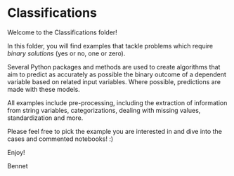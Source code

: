 # Classifications
Welcome to the Classifications folder!

In this folder, you will find examples that tackle problems which require <em>binary solutions</em> (yes or no, one or zero).

Several Python packages and methods are used to create algorithms that aim to predict as accurately as possible the binary outcome of a dependent variable based on related input variables. Where possible, predictions are made with these models.

All examples include pre-processing, including the extraction of information from string variables, categorizations, dealing with missing values, standardization and more.

Please feel free to pick the example you are interested in and dive into the cases and commented notebooks! :)

Enjoy!

Bennet
